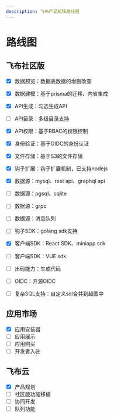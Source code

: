 ```yaml
---
description: 飞布产品矩阵路线图
---
```


# 路线图

## 飞布社区版

* [x] 数据预览：数据表数据的增删改查
* [x] 数据建模：基于prisma的迁移、内省集成
* [x] API生成：勾选生成API
* [ ] API目录：多级目录支持
* [x] API权限：基于RBAC的权限控制
* [x] 身份验证：基于OIDC的身份认证
* [x] 文件存储：基于S3的文件存储
* [x] 钩子扩展：钩子扩展机制，已支持nodejs
* [x] 数据源：mysql、rest api、graphql api
* [ ] 数据源：pgsql、sqlite
* [ ] 数据源：grpc
* [ ] 数据源：消息队列
* [ ] 钩子SDK：golang sdk支持
* [x] 客户端SDK：React SDK、miniapp sdk
* [ ] 客户端SDK：VUE sdk
* [ ] 出码能力：生成代码
* [ ] OIDC：开源OIDC
* [ ] 复杂SQL支持：自定义sql合并到超图中



## 应用市场

* [x] 应用安装器
* [ ] 应用展示
* [ ] 应用购买
* [ ] 开发者入驻

## 飞布云

* [x] 产品规划
* [ ] 社区版功能移植
* [ ] 协同开发
* [ ] 队列功能
